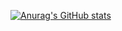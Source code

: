 [![Anurag's GitHub stats](https://github-readme-stats.vercel.app/api?username=tomox0115)](https://github.com/anuraghazra/github-readme-stats)
